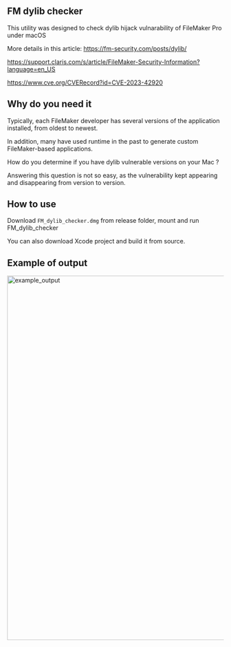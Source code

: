 ## FM dylib checker

This utility was designed to check dylib hijack vulnarability of FileMaker Pro under macOS

More details in this article:
https://fm-security.com/posts/dylib/


https://support.claris.com/s/article/FileMaker-Security-Information?language=en_US

https://www.cve.org/CVERecord?id=CVE-2023-42920


## Why do you need it

Typically, each FileMaker developer has several versions of the application installed, from oldest to newest.

In addition, many have used runtime in the past to generate custom FileMaker-based applications. 

How do you determine if you have dylib vulnerable versions on your Mac ? 

Answering this question is not so easy, as the vulnerability kept appearing and disappearing from version to version.

## How to use

Download `FM_dylib_checker.dmg` from release folder, mount and run FM_dylib_checker 

You can also download Xcode project and build it from source.

## Example of output

<img width="848" alt="example_output" src="https://github.com/user-attachments/assets/00acecd5-8919-4b7b-b796-b38dce67747c">